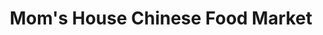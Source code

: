 ---
title: "Mom's House Chinese Food Market"
url: /amherst/moms-house-chinese-food-market/
shop: Supermarkt
---